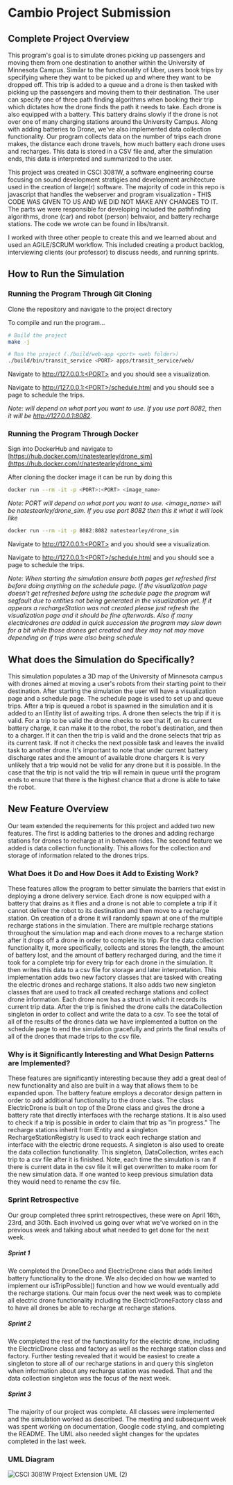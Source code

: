 # Cambio Project Submission 

## Complete Project Overview
This program's goal is to simulate drones picking up passengers and moving them from one destination to another within the University of Minnesota Campus. Similar to the functionality of Uber, users book trips by specifying where they want to be picked up and where they want to be dropped off. This trip is added to a queue and a drone is then tasked with picking up the passengers and moving them to their destination. The user can specify one of three path finding algorithms when booking their trip which dictates how the drone finds the path it needs to take. Each drone is also equipped with a battery. This battery drains slowly if the drone is not over one of many charging stations around the University Campus. Along with adding batteries to Drone, we've also implemented data collection functionality. Our program collects data on the number of trips each drone makes, the distance each drone travels, how much battery each drone uses and recharges. This data is stored in a CSV file and, after the simulation ends, this data is interpreted and summarized to the user.

This project was created in CSCI 3081W, a software engineering course focusing on sound development stratigies and development architecture used in the creation of large(r) software. The majority of code in this repo is javascript that handles the webserver and program visualization - THIS CODE WAS GIVEN TO US AND WE DID NOT MAKE ANY CHANGES TO IT. The parts we were responsible for developing included the pathfinding algorithms, drone (car) and robot (person) behvaior, and battery recharge stations. The code we wrote can be found in libs/transit.

I worked with three other people to create this and we learned about and used an AGILE/SCRUM workflow. This included creating a product backlog, interviewing clients (our professor) to discuss needs, and running sprints.

## How to Run the Simulation
### Running the Program Through Git Cloning
Clone the repository and navigate to the project directory

To compile and run the program...
```bash
# Build the project
make -j

# Run the project (./build/web-app <port> <web folder>)
./build/bin/transit_service <PORT> apps/transit_service/web/
```

Navigate to http://127.0.0.1:<PORT> and you should see a visualization.

Navigate to http://127.0.0.1:<PORT>/schedule.html and you should see a page to schedule the trips.

*Note: <PORT> will depend on what port you want to use. If you use port 8082, then it will be http://127.0.0.1:8082.*


### Running the Program Through Docker
Sign into DockerHub and navigate to [https://hub.docker.com/r/natestearley/drone_sim](https://hub.docker.com/r/natestearley/drone_sim)

After cloning the docker image it can be run by doing this
```bash
docker run --rm -it -p <PORT>:<PORT> <image_name>
```
*Note: PORT will depend on what port you want to use. <image_name> will be natestearley/drone_sim. If you use port 8082 then this it what it will look like*
```bash
docker run --rm -it -p 8082:8082 natestearley/drone_sim
```

Navigate to http://127.0.0.1:<PORT> and you should see a visualization.

Navigate to http://127.0.0.1:<PORT>/schedule.html and you should see a page to schedule the trips.

*Note: When starting the simulation ensure both pages get refreshed first before doing anything on the
schedule page. If the visualization page doesn't get refreshed before using the schedule page the program
will segfault due to entities not being generated in the visualization yet. If it appears a rechargeStation
was not created please just refresh the visualization page and it should be fine afterwords. Also if many electricdrones are added in quick succession the program may slow down for a bit while those drones get created and they may not may move depending on if trips were also being schedule*

## What does the Simulation do Specifically?
This simulation populates a 3D map of the University of Minnesota campus with drones aimed at moving a user's robots from their starting point to their destination. After starting the simulation the user will have a visualization page and a schedule page. The schedule page is used to set up and queue trips. After a trip is queued a robot is spawned in the simulation and it is added to an IEntity list of awaiting trips. A drone then selects the trip if it is valid. For a trip to be valid the drone checks to see that if, on its current battery charge, it can make it to the robot, the robot's destination, and then to a charger. If it can then the trip is valid and the drone selects that trip as its current task. If not it checks the next possible task and leaves the invalid task to another drone. It's important to note that under current battery discharge rates and the amount of available drone chargers it is very unlikely that a trip would not be valid for any drone but it is possible. In the case that the trip is not valid the trip will remain in queue until the program ends to ensure that there is the highest chance that a drone is able to take the robot.

## New Feature Overview
Our team extended the requirements for this project and added two new features. 
The first is adding batteries to the drones and adding recharge stations for drones to recharge at in between rides. The second feature we added is data collection functionality. This allows for the collection and storage of information related to the drones trips. 

### What Does it Do and How Does it Add to Existing Work?
These features allow the program to better simulate the barriers that exist in deploying a drone delivery service. Each drone is now equipped with a battery that drains as it flies and a drone is not able to complete a trip if it cannot deliver the robot to its destination and then move to a recharge station.
On creation of a drone it will randomly spawn at one of the multiple recharge stations in the simulation.
There are multiple recharge stations throughout the simulation map and each drone moves to a recharge station after it drops off a drone in order to complete its trip. For the data collection functionality it, more specifically, collects and stores the length, the amount of battery lost, and the amount of battery recharged during, and the time it took for a complete trip for every trip for each drone in the simulation. It then writes this data to a csv file for storage and later interpretation. This implementation adds two new factory classes that are tasked with creating the electric drones and recharge stations. It also adds two new singleton classes that are used to track all created recharge stations and collect drone information. Each drone now has a struct in which it records its current trip data. After the trip is finished the drone calls the dataCollection singleton in order to collect and write the data to a csv. To see the total of all of the results of the drones data we have implemented a button on the schedule page to end the simulation gracefully and prints the final results of all of the drones that made trips to the csv file.

### Why is it Significantly Interesting and What Design Patterns are Implemented?
These features are significantly interesting because they add a great deal of new functionality and also are built in a way that allows them to be expanded upon. The battery feature employs a decorator design pattern in order to add additional functionality to the drone class. The class ElectricDrone is built on top of the Drone class and gives the drone a battery rate that directly interfaces with the recharge stations. It is also used to check if a trip is possible in order to claim that trip as "in progress." The recharge stations inherit from IEntity and a singleton RechargeStationRegistry is used to track each recharge station and interface with the electric drone requests. A singleton is also used to create the data collection functionality. This singleton, DataCollection, writes each trip to a csv file after it is finished. Note, each time the simulation is ran if there is current data in the csv file it will get overwritten to make room for the new simulation data. If one wanted to keep previous simulation data they would need to rename the csv file.

### Sprint Retrospective
Our group completed three sprint retrospectives, these were on April 16th, 23rd, and 30th. Each involved us going over what we've worked on in the previous week and talking about what needed to get done for the next week. 
  
##### Sprint 1
We completed the DroneDeco and ElectricDrone class that adds limited battery functionality to the drone. We also decided on how we wanted to implement our isTripPossible() function and how we would eventually add the recharge stations. Our main focus over the next week was to complete all electric drone functionality including the ElectricDroneFactory class and to have all drones be able to recharge at recharge stations.
##### Sprint 2
We completed the rest of the functionality for the electric drone, including the ElectricDrone class and factory as well as the recharge station class and factory. Further testing revealed that it would be easiest to create a singleton to store all of our recharge stations in and query this singleton when information about any recharge station was needed. That and the data collection singleton was the focus of the next week.
##### Sprint 3
The majority of our project was complete. All classes were implemented and the simulation worked as described. The meeting and subsequent week was spent working on documentation, Google code styling, and completing the README. The UML also needed slight changes for the updates completed in the last week.

### UML Diagram

![CSCI 3081W Project Extension UML (2)](https://media.github.umn.edu/user/21124/files/a94bd950-47a1-4f9a-b99a-51641194a2ba)
